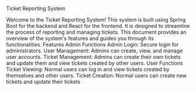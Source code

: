 
Ticket Reporting System


Welcome to the Ticket Reporting System! This system is built using Spring Boot for the backend and React for the frontend. 
It is designed to streamline the process of reporting and managing tickets. This document provides an overview of the system's features and guides you through its functionalities.
Features
Admin Functions
Admin Login: Secure login for administrators.
User Management: Admins can create, view, and manage user accounts.
Ticket Management: Admins can create their own tickets and update them and view tickets created by other users.
User Functions
Ticket Viewing: Normal users can log in and view tickets created by themselves and other users.
Ticket Creation: Normal users can create new tickets and update their tickets
